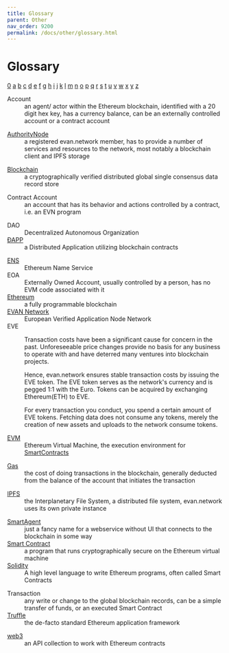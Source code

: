 ```yaml
---
title: Glossary
parent: Other
nav_order: 9200
permalink: /docs/other/glossary.html
---
```


# Glossary

<a href="#0">0</a>
<a href="#a">a</a>
<a href="#b">b</a>
<a href="#c">c</a>
<a href="#d">d</a>
<a href="#e">e</a>
<a href="#f">f</a>
<a href="#g">g</a>
<a href="#h">h</a>
<a href="#i">i</a>
<a href="#j">j</a>
<a href="#k">k</a>
<a href="#l">l</a>
<a href="#m">m</a>
<a href="#n">n</a>
<a href="#o">o</a>
<a href="#p">p</a>
<a href="#q">q</a>
<a href="#r">r</a>
<a href="#s">s</a>
<a href="#t">t</a>
<a href="#u">u</a>
<a href="#v">v</a>
<a href="#w">w</a>
<a href="#x">x</a>
<a href="#y">y</a>
<a href="#z">z</a>
<a id="0"></a>
<dl>
    <dt>Account</dt>
    <dd>an agent/ actor within the Ethereum blockchain, identified with a 20 digit hex key, has a currency balance, can be an externally controlled account or a contract account</dd>
</dl>
<a id="a"></a>
<dl>
    <dt><a href="/docs/how_it_works/authoritynode.html">AuthorityNode</a></dt>
    <dd>a registered evan.network member, has to provide a number of services and resources to the network, most notably a blockchain client and IPFS storage</dd>
</dl>
<a id="b"></a>
<dl>
    <dt><a href="/docs/first_steps/mailbox.html>BMail</a></dt>
    <dd>a message exchanged via the blockchain</dd>
    <dt><a href="https://en.wikipedia.org/wiki/Blockchain">Blockchain</a></dt>
    <dd>a cryptographically verified distributed global single consensus data record store</dd>
    <dt></dt>
    <dd></dd>
</dl>
<a id="c"></a>
<dl>
    <dt>Contract Account</dt>
    <dd>an account that has its behavior and actions controlled by a contract, i.e. an EVN program</dd>
    <dt></dt>
    <dd></dd>
</dl>
<a id="d"></a>
<dl>
    <dt>DAO</dt>
    <dd>Decentralized Autonomous Organization</dd>
    <dt><a href="/docs/developers/ui/basics.html">ÐAPP</a></dt>
    <dd>a Distributed Application utilizing blockchain contracts</dd>
</dl>
<a id="e"></a>
<dl>
    <dt><a href="https://ens.domains/">ENS</a></dt>
    <dd>Ethereum Name Service</dd>
    <dt>EOA</dt>
    <dd>Externally Owned Account, usually controlled by a person, has no EVM code associated with it</dd>
    <dt><a href="https://www.ethereum.org/">Ethereum</a></dt>
    <dd>a fully programmable blockchain</dd>
    <dt><a href="/docs/whats_evan/network.html">EVAN Network</a></dt>
    <dd>European Verified Application Node Network</dd>
    <dt>EVE</dt>
    <dd>
        <p>Transaction costs have been a significant cause for concern in the past.
            Unforeseeable price changes provide no basis for any business to operate with and have deterred many ventures into blockchain projects.</p>
        <p>Hence, evan.network ensures stable transaction costs by issuing the EVE token.
            The EVE token serves as the network's currency and is pegged 1:1 with the Euro.
            Tokens can be acquired by exchanging Ethereum(ETH) to EVE.</p>
        <p>For every transaction you conduct, you spend a certain amount of EVE tokens.
            Fetching data does not consume any tokens, merely the creation of new assets and uploads to the network consume tokens.
        </p>
    </dd>
    <dt><a href="http://www.ethdocs.org/en/latest/introduction/what-is-ethereum.html#ethereum-virtual-machine">EVM</a></dt>
    <dd>Ethereum Virtual Machine, the execution environment for <a href="/docs/developers/smart-contracts.html">SmartContracts</a></dd>
</dl>
<a id="f"></a>
<dl>
    <dt></dt>
    <dd></dd>
</dl>
<a id="g"></a>
<dl>
    <dt><a href="http://ethdocs.org/en/latest/ether.html#gas-and-ether">Gas</a></dt>
    <dd>the cost of doing transactions in the blockchain, generally deducted from the balance of the account that initiates the transaction</dd>
</dl>
<a id="h"></a>
<dl>
    <dt></dt>
    <dd></dd>
</dl>
<a id="i"></a>
<dl>
    <dt><a href="https://ipfs.io">IPFS</a></dt>
    <dd>the Interplanetary File System, a distributed file system, evan.network uses its own private instance</dd>
</dl>
<a id="j"></a>
<dl>
    <dt></dt>
    <dd></dd>
</dl>
<a id="k"></a>
<dl>
    <dt></dt>
    <dd></dd>
</dl>
<a id="l"></a>
<dl>
    <dt></dt>
    <dd></dd>
</dl>
<a id="m"></a>
<dl>
    <dt></dt>
    <dd></dd>
</dl>
<a id="n"></a>
<dl>
    <dt></dt>
    <dd></dd>
</dl>
<a id="o"></a>
<dl>
    <dt></dt>
    <dd></dd>
</dl>
<a id="p"></a>
<dl>
    <dt></dt>
    <dd></dd>
</dl>
<a id="q"></a>
<dl>
    <dt></dt>
    <dd></dd>
</dl>
<a id="r"></a>
<dl>
    <dt></dt>
    <dd></dd>
</dl>
<a id="s"></a>
<dl>
    <dt><a href="/docs/how_it_works/services/smart-agents.html">SmartAgent</a></dt>
    <dd>just a fancy name for a webservice without UI that connects to the blockchain in some way</dd>
    <dt><a href="/docs/developers/smart-contracts.html">Smart Contract</a></dt>
    <dd>a program that runs cryptographically secure on the Ethereum virtual machine</dd>
    <dt><a href="https://solidity.readthedocs.io/en/v0.4.23/">Solidity</a></dt>
    <dd>A high level language to write Ethereum programs, often called Smart Contracts</dd>
</dl>
<a id="t"></a>
<dl>
    <dt>Transaction</dt>
    <dd>any write or change to the global blockchain records, can be a simple transfer of funds, or an executed Smart Contract</dd>
    <dt><a href="http://truffleframework.com/">Truffle</a></dt>
    <dd>the de-facto standard Ethereum application framework</dd>
</dl>
<a id="u"></a>
<dl>
    <dt></dt>
    <dd></dd>
</dl>
<a id="v"></a>
<dl>
    <dt></dt>
    <dd></dd>
</dl>
<a id="w"></a>
<dl>
    <dt><a href="https://github.com/ethereum/wiki/wiki/JavaScript-API">web3</a></dt>
    <dd>an API collection to work with Ethereum contracts</dd>
</dl>
<a id="x"></a>
<dl>
    <dt></dt>
    <dd></dd>
</dl>
<a id="y"></a>
<dl>
    <dt></dt>
    <dd></dd>
</dl>
<a id="z"></a>
<dl>
    <dt></dt>
    <dd></dd>
</dl>
<dl>
    <dt></dt>
    <dd></dd>
</dl>